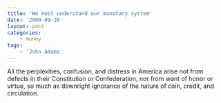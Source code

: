 ```yaml
---
title: 'We must understand our monetary system'
date: '2009-09-20'
layout: post
categories:
    - money
tags:
    - 'John Adams'
---
```


All the perplexities, confusion, and distress in America arise not from defects in their Constitution or Confederation, nor from want of honor or virtue, so much as downright ignorance of the nature of coin, credit, and circulation.
